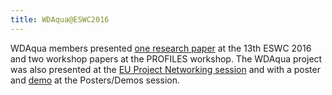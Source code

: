 ```yaml
---
title: WDAqua@ESWC2016
---
```

WDAqua members presented [one research paper](https://www.researchgate.net/publication/297758557_Qanary_-_A_Methodology_for_Vocabulary-Driven_Open_Question_Answering_Systems) at the 13th ESWC 2016 and two workshop papers at the PROFILES workshop. The WDAqua project was also presented at the [EU Project Networking session](http://2016.eswc-conferences.org/program/eu-project-networking-session) and with a poster and [demo](http://2016.eswc-conferences.org/sites/default/files/papers/Accepted%20Posters%20and%20Demos/ESWC2016_DEMO_Qanary.pdf) at the Posters/Demos session.
